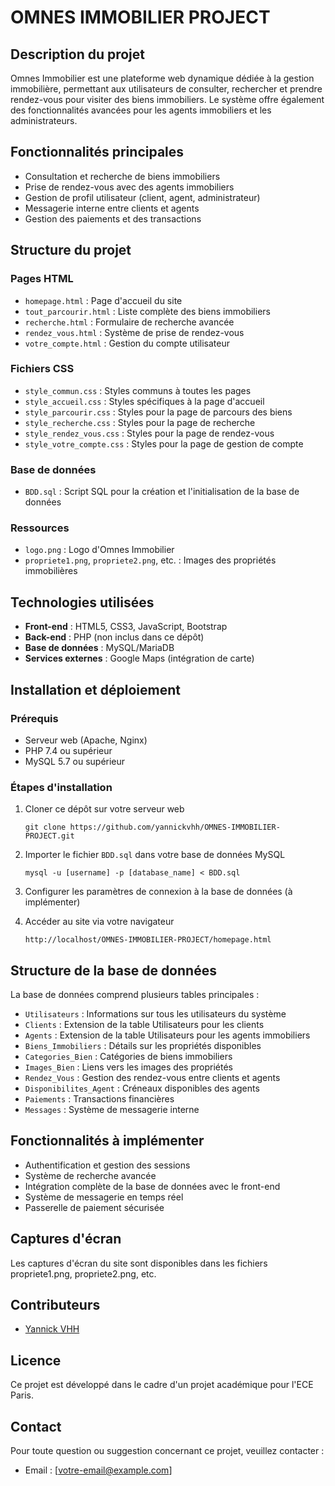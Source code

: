 # OMNES IMMOBILIER PROJECT

## Description du projet
Omnes Immobilier est une plateforme web dynamique dédiée à la gestion immobilière, permettant aux utilisateurs de consulter, rechercher et prendre rendez-vous pour visiter des biens immobiliers. Le système offre également des fonctionnalités avancées pour les agents immobiliers et les administrateurs.

## Fonctionnalités principales
- Consultation et recherche de biens immobiliers
- Prise de rendez-vous avec des agents immobiliers
- Gestion de profil utilisateur (client, agent, administrateur)
- Messagerie interne entre clients et agents
- Gestion des paiements et des transactions

## Structure du projet

### Pages HTML
- `homepage.html` : Page d'accueil du site
- `tout_parcourir.html` : Liste complète des biens immobiliers
- `recherche.html` : Formulaire de recherche avancée
- `rendez_vous.html` : Système de prise de rendez-vous
- `votre_compte.html` : Gestion du compte utilisateur

### Fichiers CSS
- `style_commun.css` : Styles communs à toutes les pages
- `style_accueil.css` : Styles spécifiques à la page d'accueil
- `style_parcourir.css` : Styles pour la page de parcours des biens
- `style_recherche.css` : Styles pour la page de recherche
- `style_rendez_vous.css` : Styles pour la page de rendez-vous
- `style_votre_compte.css` : Styles pour la page de gestion de compte

### Base de données
- `BDD.sql` : Script SQL pour la création et l'initialisation de la base de données

### Ressources
- `logo.png` : Logo d'Omnes Immobilier
- `propriete1.png`, `propriete2.png`, etc. : Images des propriétés immobilières

## Technologies utilisées
- **Front-end** : HTML5, CSS3, JavaScript, Bootstrap
- **Back-end** : PHP (non inclus dans ce dépôt)
- **Base de données** : MySQL/MariaDB
- **Services externes** : Google Maps (intégration de carte)

## Installation et déploiement

### Prérequis
- Serveur web (Apache, Nginx)
- PHP 7.4 ou supérieur
- MySQL 5.7 ou supérieur

### Étapes d'installation
1. Cloner ce dépôt sur votre serveur web
   ```
   git clone https://github.com/yannickvhh/OMNES-IMMOBILIER-PROJECT.git
   ```

2. Importer le fichier `BDD.sql` dans votre base de données MySQL
   ```
   mysql -u [username] -p [database_name] < BDD.sql
   ```

3. Configurer les paramètres de connexion à la base de données (à implémenter)

4. Accéder au site via votre navigateur
   ```
   http://localhost/OMNES-IMMOBILIER-PROJECT/homepage.html
   ```

## Structure de la base de données
La base de données comprend plusieurs tables principales :
- `Utilisateurs` : Informations sur tous les utilisateurs du système
- `Clients` : Extension de la table Utilisateurs pour les clients
- `Agents` : Extension de la table Utilisateurs pour les agents immobiliers
- `Biens_Immobiliers` : Détails sur les propriétés disponibles
- `Categories_Bien` : Catégories de biens immobiliers
- `Images_Bien` : Liens vers les images des propriétés
- `Rendez_Vous` : Gestion des rendez-vous entre clients et agents
- `Disponibilites_Agent` : Créneaux disponibles des agents
- `Paiements` : Transactions financières
- `Messages` : Système de messagerie interne

## Fonctionnalités à implémenter
- Authentification et gestion des sessions
- Système de recherche avancée
- Intégration complète de la base de données avec le front-end
- Système de messagerie en temps réel
- Passerelle de paiement sécurisée

## Captures d'écran
Les captures d'écran du site sont disponibles dans les fichiers propriete1.png, propriete2.png, etc.

## Contributeurs
- [Yannick VHH](https://github.com/yannickvhh)

## Licence
Ce projet est développé dans le cadre d'un projet académique pour l'ECE Paris.

## Contact
Pour toute question ou suggestion concernant ce projet, veuillez contacter :
- Email : [votre-email@example.com]


